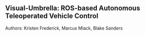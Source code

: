 ## Visual-Umbrella: ROS-based Autonomous Teleoperated Vehicle Control

Authors: Kristen Frederick, Marcus Mlack, Blake Sanders
